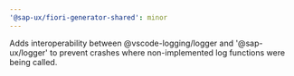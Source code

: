 ```yaml
---
'@sap-ux/fiori-generator-shared': minor
---
```


Adds interoperability between @vscode-logging/logger and '@sap-ux/logger' to prevent crashes where non-implemented log functions were being called.
